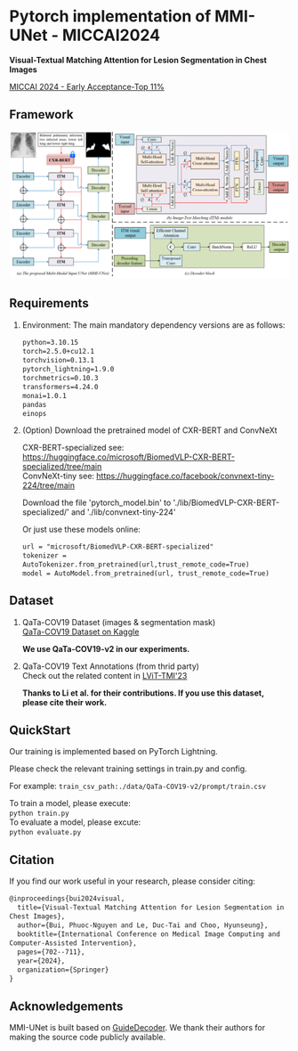 # Pytorch implementation of MMI-UNet - MICCAI2024
**Visual-Textual Matching Attention for Lesion Segmentation in Chest Images**

[MICCAI 2024 - Early Acceptance-Top 11%](https://link.springer.com/chapter/10.1007/978-3-031-72114-4_67)

## Framework

![Framework](./mmi-unet.PNG)

## Requirements
1. Environment: The main mandatory dependency versions are as follows:  
    ```
    python=3.10.15  
    torch=2.5.0+cu12.1  
    torchvision=0.13.1  
    pytorch_lightning=1.9.0  
    torchmetrics=0.10.3  
    transformers=4.24.0  
    monai=1.0.1  
    pandas  
    einops  
    ```

2. (Option) Download the pretrained model of CXR-BERT and ConvNeXt
   
   CXR-BERT-specialized see: https://huggingface.co/microsoft/BiomedVLP-CXR-BERT-specialized/tree/main  
   ConvNeXt-tiny see: https://huggingface.co/facebook/convnext-tiny-224/tree/main

   Download the file 'pytorch_model.bin' to './lib/BiomedVLP-CXR-BERT-specialized/' and './lib/convnext-tiny-224'

   Or just use these models online:
   ```
   url = "microsoft/BiomedVLP-CXR-BERT-specialized"
   tokenizer = AutoTokenizer.from_pretrained(url,trust_remote_code=True)
   model = AutoModel.from_pretrained(url, trust_remote_code=True)
   ```
   

## Dataset
1. QaTa-COV19 Dataset (images & segmentation mask)  
    [QaTa-COV19 Dataset on Kaggle](https://www.kaggle.com/datasets/aysendegerli/qatacov19-dataset)

    **We use QaTa-COV19-v2 in our experiments.**

2. QaTa-COV19 Text Annotations (from thrid party)  
    Check out the related content in [LViT-TMI'23](https://github.com/HUANGLIZI/LViT)

    **Thanks to Li et al. for their contributions. If you use this dataset, please cite their work.**

## QuickStart
Our training is implemented based on PyTorch Lightning. 

Please check the relevant training settings in train.py and config.  

For example:
```train_csv_path:./data/QaTa-COV19-v2/prompt/train.csv```

To train a model, please execute:  
```python train.py```  
To evaluate a model, please excute:  
```python evaluate.py```

## Citation

If you find our work useful in your research, please consider citing:
```
@inproceedings{bui2024visual,
  title={Visual-Textual Matching Attention for Lesion Segmentation in Chest Images},
  author={Bui, Phuoc-Nguyen and Le, Duc-Tai and Choo, Hyunseung},
  booktitle={International Conference on Medical Image Computing and Computer-Assisted Intervention},
  pages={702--711},
  year={2024},
  organization={Springer}
}
```
## Acknowledgements
MMI-UNet is built based on [GuideDecoder](https://github.com/Junelin2333/LanGuideMedSeg-MICCAI2023). We thank their authors for making the source code publicly available.
